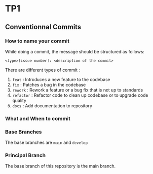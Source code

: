 # TP1

## Conventionnal Commits

### How to name your commit

While doing a commit, the message should be structured as follows:

`<type>[issue number]: <description of the commit>`

There are different types of commit : 
1. `feat` : Introduces a new feature to the codebase
2. `fix` : Patches a bug in the codebase
3. `rework` : Rework a feature or a bug fix that is not up to standards
4. `refactor` : Refactor code to clean up codebase or to upgrade code quality
5. `docs` : Add documentation to repository

### What and When to commit



### Base Branches
The base branches are `main` and `develop`



### Principal Branch
The base branch of this repository is the main branch. 




